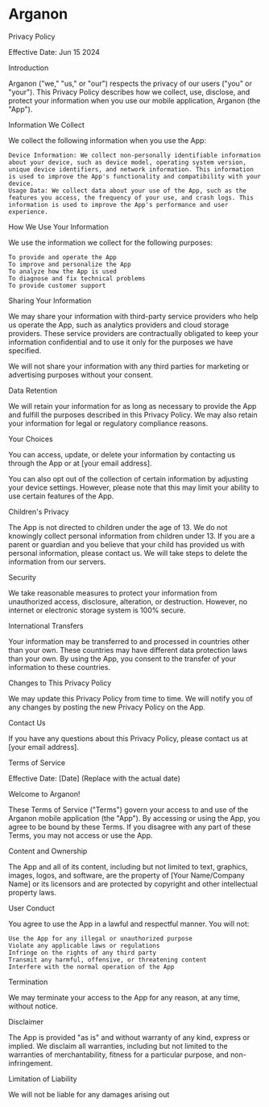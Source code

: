 # Arganon

Privacy Policy

Effective Date: Jun 15 2024

Introduction

Arganon ("we," "us," or "our") respects the privacy of our users ("you" or "your"). This Privacy Policy describes how we collect, use, disclose, and protect your information when you use our mobile application, Arganon (the "App").

Information We Collect

We collect the following information when you use the App:

    Device Information: We collect non-personally identifiable information about your device, such as device model, operating system version, unique device identifiers, and network information. This information is used to improve the App's functionality and compatibility with your device.
    Usage Data: We collect data about your use of the App, such as the features you access, the frequency of your use, and crash logs. This information is used to improve the App's performance and user experience.

How We Use Your Information

We use the information we collect for the following purposes:

    To provide and operate the App
    To improve and personalize the App
    To analyze how the App is used
    To diagnose and fix technical problems
    To provide customer support

Sharing Your Information

We may share your information with third-party service providers who help us operate the App, such as analytics providers and cloud storage providers. These service providers are contractually obligated to keep your information confidential and to use it only for the purposes we have specified.

We will not share your information with any third parties for marketing or advertising purposes without your consent.

Data Retention

We will retain your information for as long as necessary to provide the App and fulfill the purposes described in this Privacy Policy. We may also retain your information for legal or regulatory compliance reasons.

Your Choices

You can access, update, or delete your information by contacting us through the App or at [your email address].

You can also opt out of the collection of certain information by adjusting your device settings. However, please note that this may limit your ability to use certain features of the App.

Children's Privacy

The App is not directed to children under the age of 13. We do not knowingly collect personal information from children under 13. If you are a parent or guardian and you believe that your child has provided us with personal information, please contact us. We will take steps to delete the information from our servers.

Security

We take reasonable measures to protect your information from unauthorized access, disclosure, alteration, or destruction. However, no internet or electronic storage system is 100% secure.

International Transfers

Your information may be transferred to and processed in countries other than your own. These countries may have different data protection laws than your own. By using the App, you consent to the transfer of your information to these countries.

Changes to This Privacy Policy

We may update this Privacy Policy from time to time. We will notify you of any changes by posting the new Privacy Policy on the App.

Contact Us

If you have any questions about this Privacy Policy, please contact us at [your email address].

Terms of Service

Effective Date: [Date] (Replace with the actual date)

Welcome to Arganon!

These Terms of Service ("Terms") govern your access to and use of the Arganon mobile application (the "App"). By accessing or using the App, you agree to be bound by these Terms. If you disagree with any part of these Terms, you may not access or use the App.

Content and Ownership

The App and all of its content, including but not limited to text, graphics, images, logos, and software, are the property of [Your Name/Company Name] or its licensors and are protected by copyright and other intellectual property laws.

User Conduct

You agree to use the App in a lawful and respectful manner. You will not:

    Use the App for any illegal or unauthorized purpose
    Violate any applicable laws or regulations
    Infringe on the rights of any third party
    Transmit any harmful, offensive, or threatening content
    Interfere with the normal operation of the App

Termination

We may terminate your access to the App for any reason, at any time, without notice.

Disclaimer

The App is provided "as is" and without warranty of any kind, express or implied. We disclaim all warranties, including but not limited to the warranties of merchantability, fitness for a particular purpose, and non-infringement.

Limitation of Liability

We will not be liable for any damages arising out

